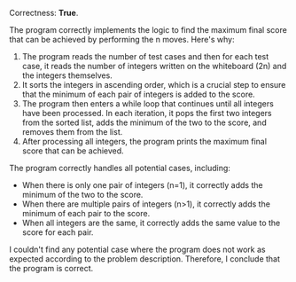 Correctness: **True**.

The program correctly implements the logic to find the maximum final score that can be achieved by performing the n moves. Here's why:

1. The program reads the number of test cases and then for each test case, it reads the number of integers written on the whiteboard (2n) and the integers themselves.
2. It sorts the integers in ascending order, which is a crucial step to ensure that the minimum of each pair of integers is added to the score.
3. The program then enters a while loop that continues until all integers have been processed. In each iteration, it pops the first two integers from the sorted list, adds the minimum of the two to the score, and removes them from the list.
4. After processing all integers, the program prints the maximum final score that can be achieved.

The program correctly handles all potential cases, including:

* When there is only one pair of integers (n=1), it correctly adds the minimum of the two to the score.
* When there are multiple pairs of integers (n>1), it correctly adds the minimum of each pair to the score.
* When all integers are the same, it correctly adds the same value to the score for each pair.

I couldn't find any potential case where the program does not work as expected according to the problem description. Therefore, I conclude that the program is correct.
